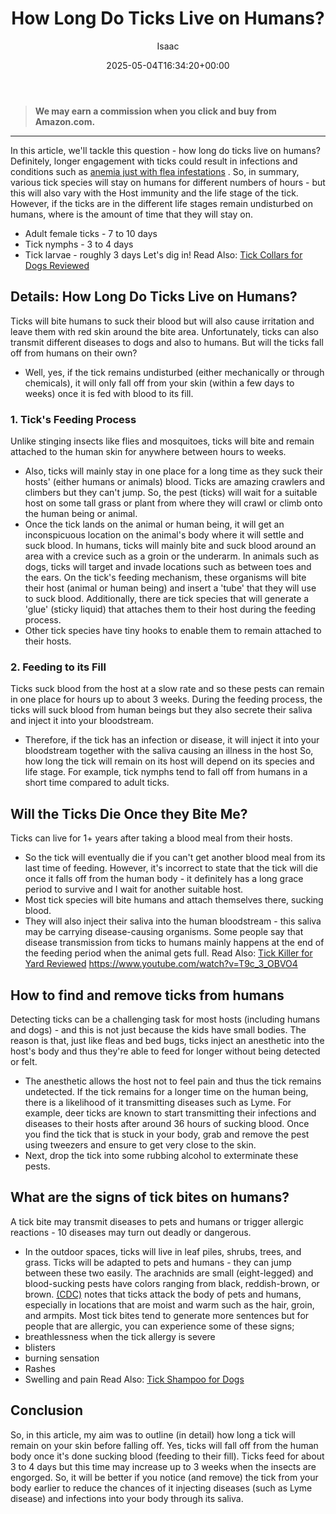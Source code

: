 ﻿---
author: Isaac
layout: post
title: How Long Do Ticks Live on Humans?
date: '2025-05-04T16:34:20+00:00'
categories:
- Guide
- Ticks
tags: []
slug: /how-long-do-ticks-live-on-humans/
lastmod: 2025-05-07T12:21:27+03:00
---
> **We may earn a commission when you click and buy from Amazon.com.**
>

---
In this article, we'll tackle this question - how long do ticks live on humans? Definitely, longer engagement with ticks could result in infections and conditions such as
[anemia just with flea infestations](https://pestpolicy.com/what-do-fleas-look-like/)
.
So, in summary, various tick species will stay on humans for different numbers of hours - but this will also vary with the Host immunity and the life stage of the tick.
However, if the ticks are in the different life stages remain undisturbed on humans, where is the amount of time that they will stay on.
- Adult female ticks - 7 to 10 days
- Tick nymphs - 3 to 4 days
- Tick larvae - roughly 3 days
Let's dig in!
Read Also:
[Tick Collars for Dogs Reviewed](https://pestpolicy.com/best-tick-collars-for-dogs/)
## Details: How Long Do Ticks Live on Humans?
Ticks will bite humans to suck their blood but will also cause irritation and leave them with red skin around the bite area.
Unfortunately, ticks can also transmit different diseases to dogs and also to humans.
But will the ticks fall off from humans on their own?
- Well, yes, if the tick remains undisturbed (either mechanically or through chemicals), it will only fall off from your skin (within a few days to weeks) once it is fed with blood to its fill.
### 1. Tick's Feeding Process
Unlike stinging insects like flies and mosquitoes, ticks will bite and remain attached to the human skin for anywhere between hours to weeks.
- Also, ticks will mainly stay in one place for a long time as they suck their hosts' (either humans or animals) blood.
Ticks are amazing crawlers and climbers but they can't jump.
So, the pest (ticks) will wait for a suitable host on some tall grass or plant from where they will crawl or climb onto the human being or animal.
- Once the tick lands on the animal or human being, it will get an inconspicuous location on the animal's body where it will settle and suck blood.
In humans, ticks will mainly bite and suck blood around an area with a crevice such as a groin or the underarm.
In animals such as dogs, ticks will target and invade locations such as between toes and the ears.
On the tick's feeding mechanism, these organisms will bite their host (animal or human being) and insert a 'tube' that they will use to suck blood.
Additionally, there are tick species that will generate a 'glue' (sticky liquid) that attaches them to their host during the feeding process.
- Other tick species have tiny hooks to enable them to remain attached to their hosts.
### 2. Feeding to its Fill
Ticks suck blood from the host at a slow rate and so these pests can remain in one place for hours up to about 3 weeks.
During the feeding process, the ticks will suck blood from human beings but they also secrete their saliva and inject it into your bloodstream.
- Therefore, if the tick has an infection or disease, it will inject it into your bloodstream together with the saliva causing an illness in the host
So, how long the tick will remain on its host will depend on its species and life stage. For example, tick nymphs tend to fall off from humans in a short time compared to adult ticks.
## Will the Ticks Die Once they Bite Me?
Ticks can live for 1+ years after taking a blood meal from their hosts.
- So the tick will eventually die if you can't get another blood meal from its last time of feeding.
However, it's incorrect to state that the tick will die once it falls off from the human body - it definitely has a long grace period to survive and I wait for another suitable host.
- Most tick species will bite humans and attach themselves there, sucking blood.
- They will also inject their saliva into the human bloodstream - this saliva may be carrying disease-causing organisms.
Some people say that disease transmission from ticks to humans mainly happens at the end of the feeding period when the animal gets full.
Read Also:
[Tick Killer for Yard Reviewed](https://pestpolicy.com/best-tick-killer-for-yard/)
https://www.youtube.com/watch?v=T9c_3_OBVO4
## How to find and remove ticks from humans
Detecting ticks can be a challenging task for most hosts (including humans and dogs) - and this is not just because the kids have small bodies.
The reason is that, just like fleas and bed bugs, ticks inject an anesthetic into the host's body and thus they're able to feed for longer without being detected or felt.
- The anesthetic allows the host not to feel pain and thus the tick remains undetected.
If the tick remains for a longer time on the human being, there is a likelihood of it transmitting diseases such as Lyme.
For example, deer ticks are known to start transmitting their infections and diseases to their hosts after around 36 hours of sucking blood.
Once you find the tick that is stuck in your body, grab and remove the pest using tweezers and ensure to get very close to the skin.
- Next, drop the tick into some rubbing alcohol to exterminate these pests.
## What are the signs of tick bites on humans?
A tick bite may transmit diseases to pets and humans or trigger allergic reactions - 10 diseases may turn out deadly or dangerous.
- In the outdoor spaces, ticks will live in leaf piles, shrubs, trees, and grass.
Ticks will be adapted to pets and humans - they can jump between these two easily.
The arachnids are small (eight-legged) and blood-sucking pests have colors ranging from black, reddish-brown, or brown.
[(CDC)](https://pestpolicy.com)
notes that ticks attack the body of pets and humans, especially in locations that are moist and warm such as the hair, groin, and armpits.
Most tick bites tend to generate more sentences but for people that are allergic, you can experience some of these signs;
- breathlessness when the tick allergy is severe
- blisters
- burning sensation
- Rashes
- Swelling and pain
Read Also:
[Tick Shampoo for Dogs](https://pestpolicy.com/best-tick-shampoo-for-dogs/)
## Conclusion
So, in this article, my aim was to outline (in detail) how long a tick will remain on your skin before falling off.
Yes, ticks will fall off from the human body once it's done sucking blood (feeding to their fill). Ticks feed for about 3 to 4 days but this time may increase up to 3 weeks when the insects are engorged.
So, it will be better if you notice (and remove) the tick from your body earlier to reduce the chances of it injecting diseases (such as Lyme disease) and infections into your body through its saliva.